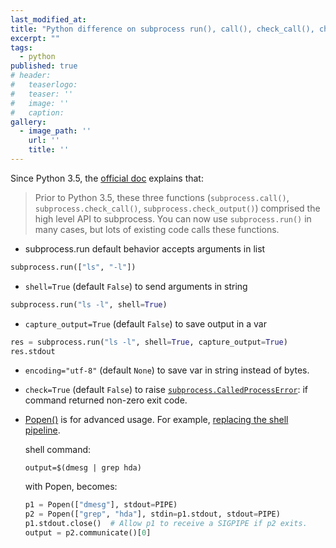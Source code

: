 ```yaml
---
last_modified_at:
title: "Python difference on subprocess run(), call(), check_call(), check_output()"
excerpt: ""
tags:
  - python
published: true
# header:
#   teaserlogo:
#   teaser: ''
#   image: ''
#   caption:
gallery:
  - image_path: ''
    url: ''
    title: ''
---
```


Since Python 3.5, the [official doc](https://docs.python.org/3.5/library/subprocess.html#older-high-level-api) explains that:

> Prior to Python 3.5, these three functions (`subprocess.call()`, `subprocess.check_call()`, `subprocess.check_output()`) comprised the high level API to subprocess. You can now use `subprocess.run()` in many cases, but lots of existing code calls these functions.

* subprocess.run default behavior accepts arguments in list

```python
subprocess.run(["ls", "-l"])
```

* `shell=True` (default `False`) to send arguments in string

```python
subprocess.run("ls -l", shell=True)
```

* `capture_output=True` (default `False`) to save output in a var

```python
res = subprocess.run("ls -l", shell=True, capture_output=True)
res.stdout
```

* `encoding="utf-8"` (default `None`) to save var in string instead of bytes.

* `check=True` (default `False`) to raise [`subprocess.CalledProcessError`](https://docs.python.org/3/library/subprocess.html#subprocess.CalledProcessError): if command returned non-zero exit code.

* [Popen()](https://docs.python.org/3/library/subprocess.html#using-the-subprocess-module) is for advanced usage. For example, [replacing the shell pipeline](https://docs.python.org/3/library/subprocess.html#replacing-shell-pipeline).

  shell command:

  ```shell
  output=$(dmesg | grep hda)
  ```

  with Popen, becomes:

  ```python
  p1 = Popen(["dmesg"], stdout=PIPE)
  p2 = Popen(["grep", "hda"], stdin=p1.stdout, stdout=PIPE)
  p1.stdout.close()  # Allow p1 to receive a SIGPIPE if p2 exits.
  output = p2.communicate()[0]
  ```
